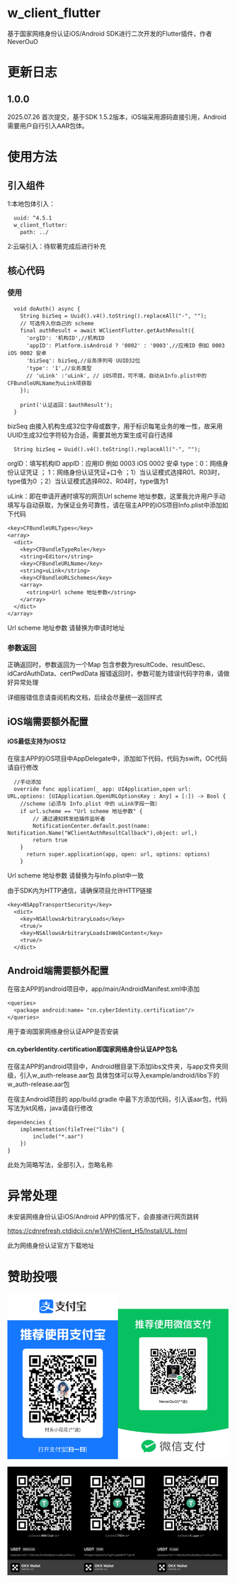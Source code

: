 # w_client_flutter

基于国家网络身份认证iOS/Android SDK进行二次开发的Flutter插件，作者NeverOuO

# 更新日志

## 1.0.0 

2025.07.26 
首次提交，基于SDK 1.5.2版本，iOS端采用源码直接引用，Android需要用户自行引入AAR包体。

# 使用方法
## 引入组件

1:本地包体引入：

```
  uuid: ^4.5.1
  w_client_flutter:
    path: ../
```
2:云端引入：待软著完成后进行补充

## 核心代码

### 使用

```
  void doAuth() async {
    String bizSeq = Uuid().v4().toString().replaceAll("-", "");
    // 可选传入你自己的 scheme
    final authResult = await WClientFlutter.getAuthResult({
      'orgID': '机构ID',//机构ID
      'appID': Platform.isAndroid ? '0002' : '0003',//应用ID 例如 0003 iOS 0002 安卓
      'bizSeq': bizSeq,//业务序列号 UUID32位
      'type': '1',//业务类型
      // 'uLink' :'uLink', // iOS项目，可不填，自动从Info.plist中的CFBundleURLName为uLink项获取
    });

    print('认证返回：$authResult');
  }
```

bizSeq 由接入机构生成32位字母或数字，用于标识每笔业务的唯一性，故采用UUID生成32位字符较为合适，需要其他方案生成可自行选择
```
  String bizSeq = Uuid().v4().toString().replaceAll("-", "");
```
orgID：填写机构ID
appID：应用ID 例如 0003 iOS 0002 安卓
type：0：网络身份认证凭证 ； 1：网络身份认证凭证+口令 ；1）当认证模式选择R01、R03时，type值为0 ；2）当认证模式选择R02、R04时，type值为1

uLink：即在申请开通时填写的网页Url scheme 地址参数，这里我允许用户手动填写与自动获取，为保证业务可靠性，请在宿主APP的iOS项目Info.plist中添加如下代码
```
<key>CFBundleURLTypes</key>
<array>
  <dict>
    <key>CFBundleTypeRole</key>
    <string>Editor</string>
    <key>CFBundleURLName</key>
    <string>uLink</string>
    <key>CFBundleURLSchemes</key>
    <array>
      <string>Url scheme 地址参数</string>
    </array>
  </dict>
</array>
```

Url scheme 地址参数 请替换为申请时地址

### 参数返回

正确返回时，参数返回为一个Map
包含参数为resultCode、resultDesc、idCardAuthData、certPwdData
报错返回时，参数可能为错误代码字符串，请做好异常处理

详细报错信息请查阅机构文档，后续会尽量统一返回样式

## iOS端需要额外配置

#### iOS最低支持为iOS12

在宿主APP的iOS项目中AppDelegate中，添加如下代码，代码为swift，OC代码请自行修改
```
  //手动添加
  override func application(_ app: UIApplication,open url: URL,options: [UIApplication.OpenURLOptionsKey : Any] = [:]) -> Bool {
    //scheme（必须与 Info.plist 中的 uLink字段一致）
    if url.scheme == "Url scheme 地址参数" {
        // 通过通知转发给插件监听者
        NotificationCenter.default.post(name: Notification.Name("WClientAuthResultCallback"),object: url,)
        return true
    }
      return super.application(app, open: url, options: options)
    }
```

Url scheme 地址参数 请替换为与Info.plist中一致

由于SDK内为HTTP通信，请确保项目允许HTTP链接
```
<key>NSAppTransportSecurity</key>
  <dict>
    <key>NSAllowsArbitraryLoads</key>
    <true/>
    <key>NSAllowsArbitraryLoadsInWebContent</key>
    <true/>
  </dict>
```
## Android端需要额外配置

在宿主APP的android项目中，app/main/AndroidManifest.xml中添加
```
<queries>
  <package android:name= "cn.cyberIdentity.certification"/>
</queries>
```
用于查询国家网络身份认证APP是否安装

#### cn.cyberIdentity.certification即国家网络身份认证APP包名

在宿主APP的android项目中，Android根目录下添加libs文件夹，与app文件夹同级，引入w_auth-release.aar包
具体包体可以导入example/android/libs下的w_auth-release.aar包

在宿主Android项目的 app/build.gradle 中最下方添加代码，引入该aar包，代码写法为kt风格，java请自行修改
```
dependencies {
    implementation(fileTree("libs") {
        include("*.aar")
    })
}
```
此处为简略写法，全部引入，忽略名称

# 异常处理

未安装网络身份认证iOS/Android APP的情况下，会直接进行网页跳转

https://cdnrefresh.ctdidcii.cn/w1/WHClient_H5/Install/UL.html

此为网络身份认证官方下载地址

# 赞助投喂

 <img src="https://github.com/NeverOvO/NeverOvO/blob/main/alipay-2025.JPG" width="250" /><img src="https://github.com/NeverOvO/NeverOvO/blob/main/wepay-2025.JPG" width="250" />
 
 <img src="https://github.com/NeverOvO/NeverOvO/blob/main/okx-usdt-bnb.JPG" width="166" /><img src="https://github.com/NeverOvO/NeverOvO/blob/main/okx-usdt-tron.JPG" width="166" /><img src="https://github.com/NeverOvO/NeverOvO/blob/main/okx-usdt-okx.JPG" width="166" />






